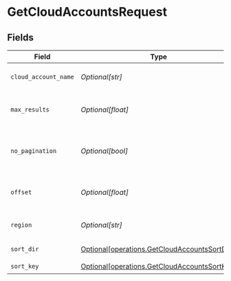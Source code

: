 # GetCloudAccountsRequest


## Fields

| Field                                                                                                  | Type                                                                                                   | Required                                                                                               | Description                                                                                            |
| ------------------------------------------------------------------------------------------------------ | ------------------------------------------------------------------------------------------------------ | ------------------------------------------------------------------------------------------------------ | ------------------------------------------------------------------------------------------------------ |
| `cloud_account_name`                                                                                   | *Optional[str]*                                                                                        | :heavy_minus_sign:                                                                                     | Filter cloud accounts by name                                                                          |
| `max_results`                                                                                          | *Optional[float]*                                                                                      | :heavy_minus_sign:                                                                                     | The number of entries to return (pagination)                                                           |
| `no_pagination`                                                                                        | *Optional[bool]*                                                                                       | :heavy_minus_sign:                                                                                     | When true, the pagination params will be ignored                                                       |
| `offset`                                                                                               | *Optional[float]*                                                                                      | :heavy_minus_sign:                                                                                     | Return entries from this offset (pagination)                                                           |
| `region`                                                                                               | *Optional[str]*                                                                                        | :heavy_minus_sign:                                                                                     | Filter cloud accounts by region                                                                        |
| `sort_dir`                                                                                             | [Optional[operations.GetCloudAccountsSortDir]](undefined/models/operations/getcloudaccountssortdir.md) | :heavy_minus_sign:                                                                                     | sorting direction                                                                                      |
| `sort_key`                                                                                             | [Optional[operations.GetCloudAccountsSortKey]](undefined/models/operations/getcloudaccountssortkey.md) | :heavy_check_mark:                                                                                     | sort key                                                                                               |
